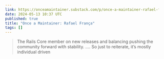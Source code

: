 ```yaml
---
link: https://onceamaintainer.substack.com/p/once-a-maintainer-rafael-franca
date: 2024-05-13 10:37 UTC
published: true
title: "Once a Maintainer: Rafael França"
tags: []
---
```


> The Rails Core member on new releases and balancing pushing the community forward with stability.
> ....
> So just to reiterate, it’s mostly individual driven
